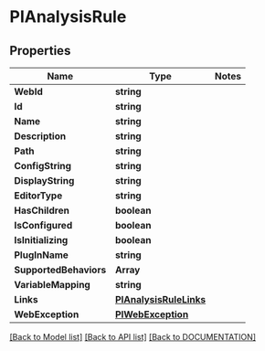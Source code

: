 # PIAnalysisRule

## Properties
Name | Type | Notes
------------ | ------------- | -------------
**WebId** | **string**
**Id** | **string**
**Name** | **string**
**Description** | **string**
**Path** | **string**
**ConfigString** | **string**
**DisplayString** | **string**
**EditorType** | **string**
**HasChildren** | **boolean**
**IsConfigured** | **boolean**
**IsInitializing** | **boolean**
**PlugInName** | **string**
**SupportedBehaviors** | **Array<string>**
**VariableMapping** | **string**
**Links** | **[**PIAnalysisRuleLinks**](../models/PIAnalysisRuleLinks.md)**
**WebException** | **[**PIWebException**](../models/PIWebException.md)**

[[Back to Model list]](../../DOCUMENTATION.md#documentation-for-models) [[Back to API list]](../../DOCUMENTATION.md#documentation-for-api-endpoints) [[Back to DOCUMENTATION]](../../DOCUMENTATION.md)
